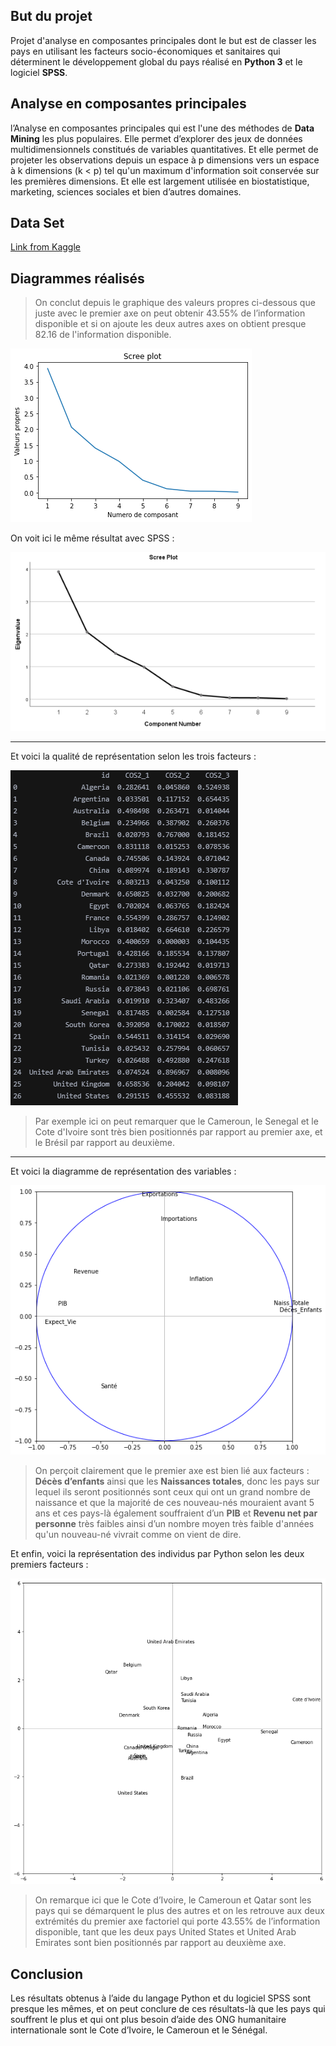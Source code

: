 ## But du projet
Projet d'analyse en composantes principales dont le but est de classer les pays en utilisant les facteurs socio-économiques et sanitaires qui déterminent le développement global du pays réalisé en **Python 3** et le logiciel **SPSS**.

## Analyse en composantes principales
l’Analyse en composantes principales qui est l'une des méthodes de **Data Mining** les plus populaires. Elle permet d’explorer des jeux de données multidimensionnels constitués de variables quantitatives. Et elle permet de projeter les observations depuis un espace à p dimensions vers un espace à k dimensions (k < p) tel qu'un maximum d'information soit conservée sur les premières dimensions. Et elle est largement utilisée en biostatistique, marketing, sciences sociales et bien d’autres domaines.

## Data Set
[Link from Kaggle](https://www.kaggle.com/rohan0301/unsupervised-learning-on-country-data?select=Country-data.csv)

## Diagrammes réalisés

> On conclut depuis le graphique des valeurs propres ci-dessous que juste avec le premier axe on peut obtenir 43.55% de l’information disponible et si on ajoute les deux autres axes on obtient presque 82.16 de l'information disponible.

![Scree Plot with Python](/Diagrammes/screePlot_Python.png)

On voit ici le même résultat avec SPSS :


![Scree Plot with SPSS](/Diagrammes/screePlot_SPSS.png)

---

Et voici la qualité de représentation selon les trois facteurs :

![Qualité de représentation selon les trois facteurs](/Diagrammes/QualitePresentation.png)

> Par exemple ici on peut remarquer que le Cameroun, le Senegal et le Cote d'Ivoire sont très bien positionnés par rapport au premier axe, et le Brésil par rapport au deuxième.

---

Et voici la diagramme de représentation des variables :

![Diagramme de représentation des variables](/Diagrammes/VariablesDiagramme.png)

> On perçoit clairement que le premier axe est bien lié aux facteurs : **Décès d’enfants** ainsi que les **Naissances totales**, donc les pays sur lequel ils seront positionnés sont ceux qui ont un grand nombre de naissance et que la majorité de ces nouveau-nés mouraient avant 5 ans et ces pays-là également souffraient d’un **PIB** et **Revenu net par personne** très faibles ainsi d’un nombre moyen très faible d'années qu'un nouveau-né vivrait comme on vient de dire.

Et enfin, voici la représentation des individus par Python selon les deux premiers facteurs :

![Représentation des individus selon les deux premiers facteurs](/Diagrammes/PositionnementIndividus.png)

> On remarque ici que le Cote d’Ivoire, le Cameroun et Qatar sont les pays qui se démarquent le plus des autres et on les retrouve aux deux extrémités du premier axe factoriel qui porte 43.55% de l’information disponible, tant que les deux pays United States et United Arab Emirates sont bien positionnés par rapport au deuxième axe.

## Conclusion

Les résultats obtenus à l’aide du langage Python et du logiciel SPSS sont presque les mêmes, et on peut conclure de ces résultats-là que les pays qui souffrent le plus et qui ont plus besoin d’aide des ONG humanitaire internationale sont le Cote d’Ivoire, le Cameroun et le Sénégal.
